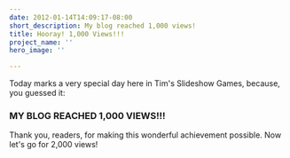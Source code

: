 ```yaml
---
date: 2012-01-14T14:09:17-08:00
short_description: My blog reached 1,000 views!
title: Hooray! 1,000 Views!!!
project_name: ''
hero_image: ''

---
```

Today marks a very special day here in Tim's Slideshow Games, because, you guessed it:

### MY BLOG REACHED 1,000 VIEWS!!!

Thank you, readers, for making this wonderful achievement possible. Now let's go for 2,000 views!